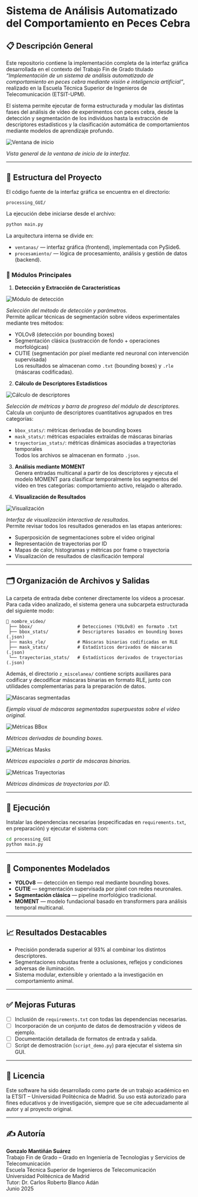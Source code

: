 # Sistema de Análisis Automatizado del Comportamiento en Peces Cebra

## 📋 Descripción General

Este repositorio contiene la implementación completa de la interfaz gráfica desarrollada en el contexto del Trabajo Fin de Grado titulado _“Implementación de un sistema de análisis automatizado de comportamiento en peces cebra mediante visión e inteligencia artificial”_, realizado en la Escuela Técnica Superior de Ingenieros de Telecomunicación (ETSIT-UPM).

El sistema permite ejecutar de forma estructurada y modular las distintas fases del análisis de vídeo de experimentos con peces cebra, desde la detección y segmentación de los individuos hasta la extracción de descriptores estadísticos y la clasificación automática de comportamientos mediante modelos de aprendizaje profundo.

![Ventana de inicio](imgs_readme/ventana_inicio.png)

*Vista general de la ventana de inicio de la interfaz.*

---

## 🧱 Estructura del Proyecto

El código fuente de la interfaz gráfica se encuentra en el directorio:

```
processing_GUI/
```

La ejecución debe iniciarse desde el archivo:

```bash
python main.py
```

La arquitectura interna se divide en:

- `ventanas/` — interfaz gráfica (frontend), implementada con PySide6.
- `procesamiento/` — lógica de procesamiento, análisis y gestión de datos (backend).

### 🔧 Módulos Principales

1. **Detección y Extracción de Características**

![Módulo de detección](imgs_readme/interfaz_deteccion.png)

*Selección del método de detección y parámetros.*  
   Permite aplicar técnicas de segmentación sobre vídeos experimentales mediante tres métodos:
   - YOLOv8 (detección por bounding boxes)
   - Segmentación clásica (sustracción de fondo + operaciones morfológicas)
   - CUTIE (segmentación por píxel mediante red neuronal con intervención supervisada)  
   Los resultados se almacenan como `.txt` (bounding boxes) y `.rle` (máscaras codificadas).

2. **Cálculo de Descriptores Estadísticos**

![Cálculo de descriptores](imgs_readme/interfaz_descriptores.png)

*Selección de métricas y barra de progreso del módulo de descriptores.*  
   Calcula un conjunto de descriptores cuantitativos agrupados en tres categorías:
   - `bbox_stats/`: métricas derivadas de bounding boxes
   - `mask_stats/`: métricas espaciales extraídas de máscaras binarias
   - `trayectorias_stats/`: métricas dinámicas asociadas a trayectorias temporales  
   Todos los archivos se almacenan en formato `.json`.

3. **Análisis mediante MOMENT**  
   Genera entradas multicanal a partir de los descriptores y ejecuta el modelo MOMENT para clasificar temporalmente los segmentos del vídeo en tres categorías: comportamiento activo, relajado o alterado.

4. **Visualización de Resultados**

![Visualización](imgs_readme/ventana_visualizacion.png)

*Interfaz de visualización interactiva de resultados.*  
   Permite revisar todos los resultados generados en las etapas anteriores:
   - Superposición de segmentaciones sobre el vídeo original
   - Representación de trayectorias por ID
   - Mapas de calor, histogramas y métricas por frame o trayectoria
   - Visualización de resultados de clasificación temporal

---

## 🗂️ Organización de Archivos y Salidas

La carpeta de entrada debe contener directamente los vídeos a procesar. Para cada vídeo analizado, el sistema genera una subcarpeta estructurada del siguiente modo:

```
📂 nombre_video/
 ├── bbox/                 # Detecciones (YOLOv8) en formato .txt
 ├── bbox_stats/           # Descriptores basados en bounding boxes (.json)
 ├── masks_rle/            # Máscaras binarias codificadas en RLE
 ├── mask_stats/           # Estadísticos derivados de máscaras (.json)
 └── trayectorias_stats/   # Estadísticos derivados de trayectorias (.json)
```

Además, el directorio `z_miscelanea/` contiene scripts auxiliares para codificar y decodificar máscaras binarias en formato RLE, junto con utilidades complementarias para la preparación de datos.

![Máscaras segmentadas](imgs_readme/mascaras.png)

*Ejemplo visual de máscaras segmentadas superpuestas sobre el vídeo original.*

![Métricas BBox](imgs_readme/metricas_bbox_2.png)

*Métricas derivadas de bounding boxes.*

![Métricas Masks](imgs_readme/metricas_masks_2.png)

*Métricas espaciales a partir de máscaras binarias.*

![Métricas Trayectorias](imgs_readme/metricas_trayectorias_2.png)

*Métricas dinámicas de trayectorias por ID.*

---

## 🚀 Ejecución

Instalar las dependencias necesarias (especificadas en `requirements.txt`, en preparación) y ejecutar el sistema con:

```bash
cd processing_GUI
python main.py
```

---

## 🧠 Componentes Modelados

- **YOLOv8** — detección en tiempo real mediante bounding boxes.
- **CUTIE** — segmentación supervisada por píxel con redes neuronales.
- **Segmentación clásica** — pipeline morfológico tradicional.
- **MOMENT** — modelo fundacional basado en transformers para análisis temporal multicanal.

---

## 📈 Resultados Destacables

- Precisión ponderada superior al 93% al combinar los distintos descriptores.
- Segmentaciones robustas frente a oclusiones, reflejos y condiciones adversas de iluminación.
- Sistema modular, extensible y orientado a la investigación en comportamiento animal.

---

## ✅ Mejoras Futuras

- [ ] Inclusión de `requirements.txt` con todas las dependencias necesarias.
- [ ] Incorporación de un conjunto de datos de demostración y vídeos de ejemplo.
- [ ] Documentación detallada de formatos de entrada y salida.
- [ ] Script de demostración (`script_demo.py`) para ejecutar el sistema sin GUI.

---

## 📜 Licencia

Este software ha sido desarrollado como parte de un trabajo académico en la ETSIT – Universidad Politécnica de Madrid. Su uso está autorizado para fines educativos y de investigación, siempre que se cite adecuadamente al autor y al proyecto original.

---

## ✍️ Autoría

**Gonzalo Mantiñán Suárez**  
Trabajo Fin de Grado – Grado en Ingeniería de Tecnologías y Servicios de Telecomunicación  
Escuela Técnica Superior de Ingenieros de Telecomunicación  
Universidad Politécnica de Madrid  
Tutor: Dr. Carlos Roberto Blanco Adán  
Junio 2025
